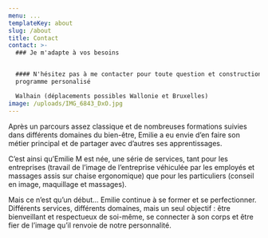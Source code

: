 ```yaml
---
menu: ...
templateKey: about
slug: /about
title: Contact
contact: >-
  ### Je m'adapte à vos besoins


  #### N'hésitez pas à me contacter pour toute question et construction de votre
  programme personalisé

  Walhain (déplacements possibles Wallonie et Bruxelles)
image: /uploads/IMG_6843_DxO.jpg
---
```


Après un parcours assez classique et de nombreuses formations suivies dans différents domaines du bien-être, Emilie a eu envie d’en faire son métier principal et de partager avec d’autres ses apprentissages. 

C’est ainsi qu’Emilie M est née, une série de services, tant pour les entreprises (travail de l’image de l’entreprise véhiculée par les employés et massages assis sur chaise ergonomique) que pour les particuliers (conseil en image, maquillage et massages). 

Mais ce n’est qu’un début… Emilie continue à se former et se perfectionner. Différents services, différents domaines, mais un seul objectif : être bienveillant et respectueux de soi-même, se connecter à son corps et être fier de l’image qu’il renvoie de notre personnalité. 

